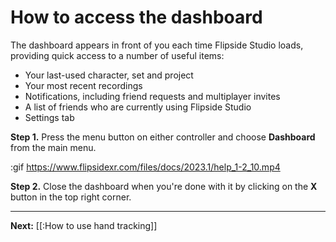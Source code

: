 # How to access the dashboard

The dashboard appears in front of you each time Flipside Studio loads, providing quick access to a number of useful items:

- Your last-used character, set and project
- Your most recent recordings
- Notifications, including friend requests and multiplayer invites
- A list of friends who are currently using Flipside Studio
- Settings tab

**Step 1.** Press the menu button on either controller and choose **Dashboard** from the main menu.

:gif https://www.flipsidexr.com/files/docs/2023.1/help_1-2_10.mp4

**Step 2.** Close the dashboard when you're done with it by clicking on the **X** button in the top right corner.

---

**Next:** [[:How to use hand tracking]]
